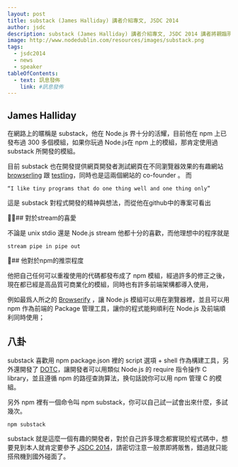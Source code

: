 ```yaml
---
layout: post
title: substack (James Halliday) 講者介紹專文, JSDC 2014
author: jsdc
description: substack (James Halliday) 講者介紹專文, JSDC 2014 講者將親臨現場
image: http://www.nodedublin.com/resources/images/substack.png
tags:
  - jsdc2014
  - news
  - speaker
tableOfContents:
  - text: 訊息發佈
    link: #訊息發佈
---
```


## James Halliday

在網路上的暱稱是 substack，他在 Node.js 界十分的活耀，目前他在 npm 上已發布過 300 多個模組，如果你玩過 Node.js在 npm 上的模組，那肯定使用過 substack 所開發的模組。

目前 substack 也在開發提供網頁開發者測試網頁在不同瀏覽器效果的有趣網站 [browserling](https://browserling.com/) 跟 [testling](https://ci.testling.com/)，同時也是這兩個網站的 co-founder 。
而

    “I like tiny programs that do one thing well and one thing only”

這是 substack 對程式開發的精神與想法，而從他在github中的專案可看出

## 對於stream的喜愛

不論是 unix stdio 還是 Node.js stream 他都十分的喜歡，而他理想中的程序就是

    stream pipe in pipe out

## 他對於npm的推崇程度

他把自己任何可以重複使用的代碼都發布成了 npm 模組，經過許多的修正之後，現在都已經是高品質可商業化的模組，同時也有許多前端架構都導入使用，

例如最爲人所之的 [Browserify](https://github.com/substack/node-browserify) ，讓 Node.js 模組可以用在瀏覽器裡，並且可以用 npm 作為前端的 Package 管理工具，讓你的程式能夠順利在 Node.js 及前端順利同時使用；

## 八卦

substack 喜歡用 npm package.json 裡的 script 選項 + shell 作為構建工具，另外還開發了 [DOTC](https://github.com/substack/dotc)，讓開發者可以用類似 Node.js 的 require 指令操作 C library，並且遵循 npm 的路徑查詢算法，换句話說你可以用 npm 管理 C 的模組。

另外 npm 裡有一個命令叫 npm substack，你可以自己試一試會出來什麼，多試幾次。

    npm substack

substack 就是這麼一個有趣的開發者，對於自己許多理念都實現於程式碼中，想要見到本人就肯定要參予 [JSDC 2014](http://2014.jsdc.tw)，請密切注意一般票即將販售，錯過就只能搭飛機到國外碰面了。
